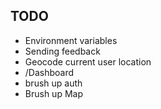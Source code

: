 ## TODO

- Environment variables
- Sending feedback
- Geocode current user location
- /Dashboard
- brush up auth
- Brush up Map
